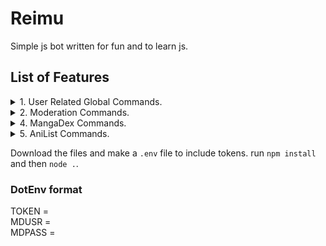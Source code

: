 # Reimu

Simple js bot written for fun and to learn js.

## List of Features

<details>
    <summary>1. User Related Global Commands.</summary>
    <ul>
        <li>Avatar</li>
        <li>Help</li>
        <li>Server information</li>
        <li>User Information</li>
        <li>Quick Markdown</li>
    </ul>
</details>

<details>
    <summary>2. Moderation Commands.</summary>
    <ul>
        <li>Clear</li>
    </ul>
</details>

<details>
    <summary>4. MangaDex Commands. </summary>
    <ul>
        <li>Manga Search</li>
        <li>User Search</li>
        <li>Group Search</li>
    </ul>
</details>

<details>
    <summary>5. AniList Commands. </summary>
    <ul>
        <li>Anime Search</li>
        <li>Manga Search</li>
        <li>User Search</li>
        <li>Character Search</li>
    </ul>
</details>

Download the files and make a ``.env`` file to include tokens.
run ``npm install`` and then ``node .``.

### DotEnv format

TOKEN = <br>
MDUSR = <br>
MDPASS =